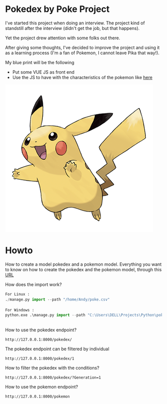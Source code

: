 # Pokedex by Poke Project


I've started this project when doing an interview. The project kind of standstill after the interview (didn't get the job, but that happens). 

Yet the project drew attention with some folks out there. 

After giving some thoughts, I've decided to improve the project and using it as a learning process (I'm a fan of Pokemon, I cannot leave Pika that way!). 

My blue print will be the following 

- Put some VUE JS as front end
- Use the JS to have with the characteristics of the pokemon like [here](https://www.pokemon.com/fr/pokedex/pikachu)

![Pikachu](pikachu.png)

# Howto

How to create a model pokedex and a pokemon model. Everything you want to know on how to create the pokedex and the pokemon model, through this [URL](pokedex.md)

How does the import work?

````python
For Linux : 
./manage.py import --path "/home/Andy/poke.csv"

For Windows :
python.exe .\manage.py import --path "C:\Users\DELL\Projects\Python\pokemon\poke.csv"



````

How to use the pokedex endpoint?

````
http://127.0.0.1:8000/pokedex/
````

The pokedex endpoint can be filtered by individual

````
http://127.0.0.1:8000/pokedex/1
````

How to filter the pokedex with the conditions?

````
http://127.0.0.1:8000/pokedex/?Generation=1
````


How to use the pokemon endpoint?

````
http://127.0.0.1:8000/pokemon

````
